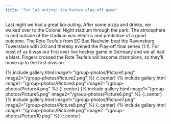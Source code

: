 ```yaml
---
title: "Fun lab outing: ice hockey play-off game"
---
```



Last night we had a great lab outing. After some pizza and drinks, we walked over to the Colonel Night stadium through the park. The atmosphere in and outside of the stadium was electric and predictive of a good outcome. The Rote Teufels from EC Bad Nauheim beat the Ravensburg Towerstars with 3:0 and thereby evened the Play-off final series (1:1). For most of us it was our first ever live hockey game in Germany and we all had a blast. Fingers crossed the Rote Teufels will become champions, so they’ll move up to the first division. 

{% include gallery.html  image1="/group-photos/Picture1.png"  image2="/group-photos/Picture2.png" %} {:.center}
{% include gallery.html  image1="/group-photos/Picture3.png"  image2="/group-photos/Picture4.png" %} {:.center}
{% include gallery.html  image1="/group-photos/Picture5.png"  image2="/group-photos/Picture6.png" %} {:.center}
{% include gallery.html  image1="/group-photos/Picture7.png"  image2="/group-photos/Picture8.png" %} {:.center}
{% include gallery.html  image1="/group-photos/Picture9.png"  image2="/group-photos/Picture10.png" %} {:.center}
